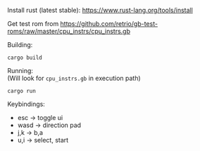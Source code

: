 Install rust (latest stable): https://www.rust-lang.org/tools/install  

Get test rom from https://github.com/retrio/gb-test-roms/raw/master/cpu_instrs/cpu_instrs.gb

Building:

```shell
cargo build
```

Running:  
(Will look for `cpu_instrs.gb` in execution path)
```shell
cargo run
```

Keybindings:
- esc -> toggle ui
- wasd -> direction pad
- j,k -> b,a
- u,i -> select, start
